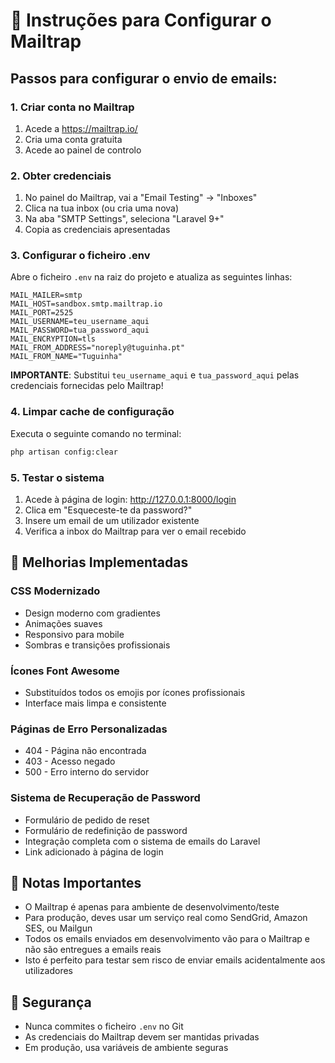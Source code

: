 # 📧 Instruções para Configurar o Mailtrap

## Passos para configurar o envio de emails:

### 1. Criar conta no Mailtrap
1. Acede a https://mailtrap.io/
2. Cria uma conta gratuita
3. Acede ao painel de controlo

### 2. Obter credenciais
1. No painel do Mailtrap, vai a "Email Testing" → "Inboxes"
2. Clica na tua inbox (ou cria uma nova)
3. Na aba "SMTP Settings", seleciona "Laravel 9+"
4. Copia as credenciais apresentadas

### 3. Configurar o ficheiro .env
Abre o ficheiro `.env` na raiz do projeto e atualiza as seguintes linhas:

```env
MAIL_MAILER=smtp
MAIL_HOST=sandbox.smtp.mailtrap.io
MAIL_PORT=2525
MAIL_USERNAME=teu_username_aqui
MAIL_PASSWORD=tua_password_aqui
MAIL_ENCRYPTION=tls
MAIL_FROM_ADDRESS="noreply@tuguinha.pt"
MAIL_FROM_NAME="Tuguinha"
```

**IMPORTANTE**: Substitui `teu_username_aqui` e `tua_password_aqui` pelas credenciais fornecidas pelo Mailtrap!

### 4. Limpar cache de configuração
Executa o seguinte comando no terminal:

```bash
php artisan config:clear
```

### 5. Testar o sistema
1. Acede à página de login: http://127.0.0.1:8000/login
2. Clica em "Esqueceste-te da password?"
3. Insere um email de um utilizador existente
4. Verifica a inbox do Mailtrap para ver o email recebido

## 🎨 Melhorias Implementadas

### CSS Modernizado
- Design moderno com gradientes
- Animações suaves
- Responsivo para mobile
- Sombras e transições profissionais

### Ícones Font Awesome
- Substituídos todos os emojis por ícones profissionais
- Interface mais limpa e consistente

### Páginas de Erro Personalizadas
- 404 - Página não encontrada
- 403 - Acesso negado
- 500 - Erro interno do servidor

### Sistema de Recuperação de Password
- Formulário de pedido de reset
- Formulário de redefinição de password
- Integração completa com o sistema de emails do Laravel
- Link adicionado à página de login

## 📝 Notas Importantes

- O Mailtrap é apenas para ambiente de desenvolvimento/teste
- Para produção, deves usar um serviço real como SendGrid, Amazon SES, ou Mailgun
- Todos os emails enviados em desenvolvimento vão para o Mailtrap e não são entregues a emails reais
- Isto é perfeito para testar sem risco de enviar emails acidentalmente aos utilizadores

## 🔐 Segurança

- Nunca commites o ficheiro `.env` no Git
- As credenciais do Mailtrap devem ser mantidas privadas
- Em produção, usa variáveis de ambiente seguras
